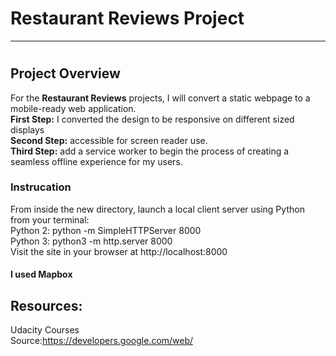 # Restaurant Reviews Project
---
#
## Project Overview

For the **Restaurant Reviews** projects, I will  convert a static webpage to a mobile-ready web application.<br />
  **First Step:** I converted the design to be responsive on different sized displays<br />
  **Second Step:** accessible for screen reader use.<br />
  **Third Step:** add a service worker to begin the process of creating a seamless offline experience for my users.<br />

### Instrucation

From inside the new directory, launch a local client server using Python from your terminal: <br />
Python 2: python -m SimpleHTTPServer 8000 <br />
Python 3: python3 -m http.server 8000<br />
Visit the site in your browser at http://localhost:8000<br />

#### I used Mapbox

## Resources:
Udacity Courses<br />
Source:https://developers.google.com/web/


